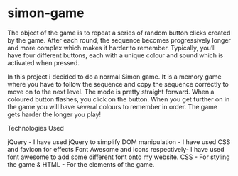 # simon-game
The object of the game is to repeat a series of random button clicks created by the game. After each round, the sequence becomes progressively longer and more complex which makes it harder to remember. Typically, you’ll have four different buttons, each with a unique colour and sound which is activated when pressed.


In this project i decided to do a normal Simon game. It is a memory game where you have to follow the sequence and copy the sequence correctly to move on to the next level. The mode is pretty straight forward. When a coloured button flashes, you click on the button. When you get further on in the game you will have several colours to remember in order. The game gets harder the longer you play! 

Technologies Used

jQuery - I have used jQuery to simplify DOM manipulation - I have used CSS and favicon for effects Font Awesome and icons respectively- I have used font awesome to add some different font onto my website. CSS - For styling the game  & HTML - For the elements of the game.
